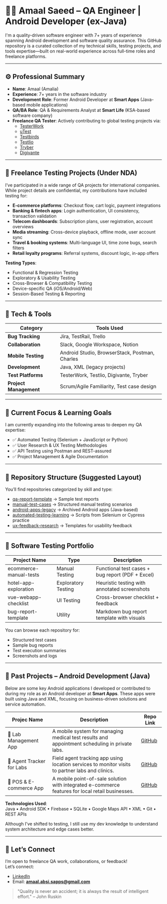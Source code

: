 # 👩‍💻 Amaal Saeed – QA Engineer | Android Developer (ex-Java)

I'm a quality-driven software engineer with 7+ years of experience spanning Android development and software quality assurance. This GitHub repository is a curated collection of my technical skills, testing projects, and tools expertise—built on real-world experience across full-time roles and freelance platforms.

---

## ⚙️ Professional Summary

- **Name**: Amaal (Amalia)
- **Experience**: 7+ years in the software industry
- **Development Role**: Former Android Developer at **Smart Apps** (Java-based mobile applications)
- **QA/BA Role**: QA & Requirements Analyst at **Smart Life** (KSA-based software company)
- **Freelance QA Tester**: Actively contributing to global testing projects via:
  - [TesterWork](https://testerwork.com)
  - [uTest](https://utest.com)
  - [Testbirds](https://testbirds.com)
  - [Testlio](https://testlio.com)
  - [Tryber](https://tryber.me)
  - [Digivante](https://www.digivante.com)

---

## 🧭 Freelance Testing Projects (Under NDA)

I’ve participated in a wide range of QA projects for international companies. While project details are confidential, my contributions have included testing for:

- **E-commerce platforms**: Checkout flow, cart logic, payment integrations
- **Banking & fintech apps**: Login authentication, UI consistency, transaction validation
- **Telecom dashboards**: Subscription plans, user registration, account overviews
- **Media streaming**: Cross-device playback, offline mode, user account sync
- **Travel & booking systems**: Multi-language UI, time zone bugs, search filters
- **Retail loyalty programs**: Referral systems, discount logic, in-app offers

**Testing Types**:
- Functional & Regression Testing  
- Exploratory & Usability Testing  
- Cross-Browser & Compatibility Testing  
- Device-specific QA (iOS/Android/Web)  
- Session-Based Testing & Reporting  

---

## 🧰 Tech & Tools

| Category            | Tools Used                                         |
|---------------------|----------------------------------------------------|
| **Bug Tracking**    | Jira, TestRail, Trello                             |
| **Collaboration**   | Slack, Google Workspace, Notion                    |
| **Mobile Testing**  | Android Studio, BrowserStack, Postman, Charles     |
| **Development**     | Java, XML (legacy projects)                        |
| **Test Platforms**  | TesterWork, Testlio, Digivante, Tryber             |
| **Project Management** | Scrum/Agile Familiarity, Test case design       |

---

## 🎯 Current Focus & Learning Goals

I am currently expanding into the following areas to deepen my QA expertise:

- ✅ Automated Testing (Selenium + JavaScript or Python)
- ✅ User Research & UX Testing Methodologies
- ✅ API Testing using Postman and REST-assured
- ✅ Project Management & Agile Documentation

---

## 📁 Repository Structure (Suggested Layout)

You’ll find repositories categorized by skill and type:

- [qa-report-template](./qa-report-template) → Sample test reports  
- [manual-test-cases](./manual-test-cases) → Structured manual testing scenarios  
- [android-apps-legacy](./android-projects) → Archived Android apps (Java-based)  
- [automated-testing-learning](./automated-testing-learning) → Scripts from Selenium or Cypress practice  
- [ux-feedback-research](./ux-feedback-research) → Templates for usability feedback  

---

## 🧪 Software Testing Portfolio

| Project Name             | Type               | Description                                      |
|--------------------------|--------------------|--------------------------------------------------|
| ecommerce-manual-tests   | Manual Testing     | Functional test cases + bug report (PDF + Excel) |
| hotel-app-exploration    | Exploratory Testing| Heuristic testing with annotated screenshots     |
| vue-webapp-checklist     | UI Testing         | Cross-browser checklist + feedback               |
| bug-report-template      | Utility            | Markdown bug report template with visuals        |

You can browse each repository for:
- Structured test cases
- Sample bug reports
- Test execution summaries
- Screenshots and logs

---

## 📱 Past Projects – Android Development (Java)

Below are some key Android applications I developed or contributed to during my role as an Android developer at **Smart Apps**. These apps were built using Java and XML, focusing on business-driven solutions and service automation.

| Projec Name                   | Description                                                                                   | Repo Link                                              |
|-------------------------------|-----------------------------------------------------------------------------------------------|--------------------------------------------------------|
| 🧪 Lab Management App        | A mobile system for managing medical test results and appointment scheduling in private labs. | [GitHub](https://github.com/)|
| 📍 Agent Tracker for Labs     | Field agent tracking app using location services to monitor visits to partner labs and clinics.| [GitHub](https://github.com/)|
| 🛒 POS & E-commerce App      | A mobile point-of-sale solution with integrated e-commerce features for local retail businesses.| [GitHub](https://github.com/Super-POS)|

**Technologies Used**:  
Java • Android SDK • Firebase • SQLite • Google Maps API • XML • Git • REST APIs

Although I’ve shifted to testing, I still use my dev knowledge to understand system architecture and edge cases better.

---

## 🤝 Let’s Connect

I’m open to freelance QA work, collaborations, or feedback!  
Let’s connect:

- [LinkedIn](https://linkedin.com/in/amaal-al-absi)
- Email: **amaal.absi.sapps@gmail.com**

> "Quality is never an accident; it is always the result of intelligent effort." – John Ruskin
